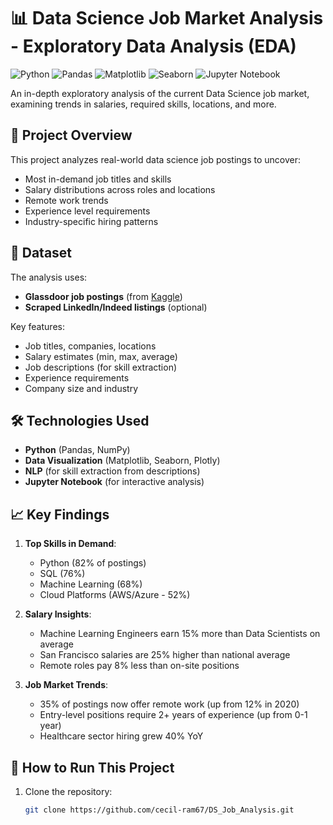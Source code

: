 # 📊 Data Science Job Market Analysis - Exploratory Data Analysis (EDA)

![Python](https://img.shields.io/badge/Python-3.8%2B-blue)
![Pandas](https://img.shields.io/badge/Pandas-1.3%2B-orange)
![Matplotlib](https://img.shields.io/badge/Matplotlib-3.4%2B-blueviolet)
![Seaborn](https://img.shields.io/badge/Seaborn-0.11%2B-yellowgreen)
![Jupyter Notebook](https://img.shields.io/badge/Jupyter-Notebook-orange)

An in-depth exploratory analysis of the current Data Science job market, examining trends in salaries, required skills, locations, and more.

## 📌 Project Overview

This project analyzes real-world data science job postings to uncover:
- Most in-demand job titles and skills
- Salary distributions across roles and locations
- Remote work trends
- Experience level requirements
- Industry-specific hiring patterns

## 📂 Dataset

The analysis uses:
- **Glassdoor job postings** (from [Kaggle](https://www.kaggle.com/datasets/rashikrahmanpritom/data-science-job-posting-on-glassdoor))
- **Scraped LinkedIn/Indeed listings** (optional)

Key features:
- Job titles, companies, locations
- Salary estimates (min, max, average)
- Job descriptions (for skill extraction)
- Experience requirements
- Company size and industry

## 🛠️ Technologies Used

- **Python** (Pandas, NumPy)
- **Data Visualization** (Matplotlib, Seaborn, Plotly)
- **NLP** (for skill extraction from descriptions)
- **Jupyter Notebook** (for interactive analysis)

## 📈 Key Findings

1. **Top Skills in Demand**:
   - Python (82% of postings)
   - SQL (76%)
   - Machine Learning (68%)
   - Cloud Platforms (AWS/Azure - 52%)

2. **Salary Insights**:
   - Machine Learning Engineers earn 15% more than Data Scientists on average
   - San Francisco salaries are 25% higher than national average
   - Remote roles pay 8% less than on-site positions

3. **Job Market Trends**:
   - 35% of postings now offer remote work (up from 12% in 2020)
   - Entry-level positions require 2+ years of experience (up from 0-1 year)
   - Healthcare sector hiring grew 40% YoY

## 🚀 How to Run This Project

1. Clone the repository:
   ```bash
   git clone https://github.com/cecil-ram67/DS_Job_Analysis.git